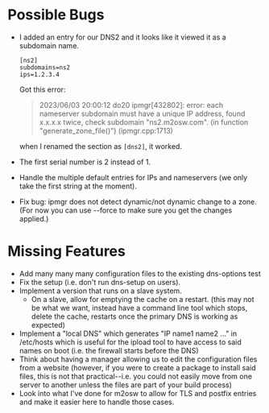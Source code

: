 
# Possible Bugs

* I added an entry for our DNS2 and it looks like it viewed it as a subdomain
  name.

      [ns2]
      subdomains=ns2
      ips=1.2.3.4

  Got this error:

  > 2023/06/03 20:00:12 do20 ipmgr[432802]: error: each nameserver subdomain
  > must have a unique IP address, found x.x.x.x twice, check subdomain
  > "ns2.m2osw.com". (in function "generate_zone_file()") (ipmgr.cpp:1713)

  when I renamed the section as `[dns2]`, it worked.

* The first serial number is 2 instead of 1.

* Handle the multiple default entries for IPs and nameservers (we only take
  the first string at the moment).

* Fix bug: ipmgr does not detect dynamic/not dynamic change to a zone.
  (For now you can use --force to make sure you get the changes applied.)

# Missing Features

* Add many many many configuration files to the existing dns-options test
* Fix the setup (i.e. don't run dns-setup on users).
* Implement a version that runs on a slave system.
  - On a slave, allow for emptying the cache on a restart.
    (this may not be what we want, instead have a command line tool which
    stops, delete the cache, restarts once the primary DNS is working as
    expected)
* Implement a "local DNS" which generates "IP name1 name2 ..." in /etc/hosts
  which is useful for the ipload tool to have access to said names on boot
  (i.e. the firewall starts before the DNS)
* Think about having a manager allowing us to edit the configuration files
  from a website (however, if you were to create a package to install said
  files, this is not that practical--i.e. you could not easily move from one
  server to another unless the files are part of your build process)
* Look into what I've done for m2osw to allow for TLS and postfix entries
  and make it easier here to handle those cases.

